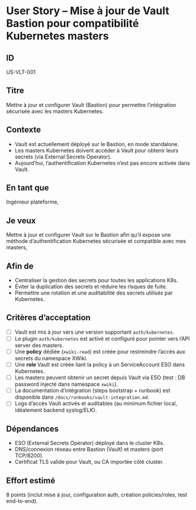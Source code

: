 # User Story – Mise à jour de Vault Bastion pour compatibilité Kubernetes masters

## ID
US-VLT-001

## Titre
Mettre à jour et configurer Vault (Bastion) pour permettre l’intégration sécurisée avec les masters Kubernetes.

## Contexte
- Vault est actuellement déployé sur le Bastion, en mode standalone.  
- Les masters Kubernetes doivent accéder à Vault pour obtenir leurs secrets (via External Secrets Operator).  
- Aujourd’hui, l’authentification Kubernetes n’est pas encore activée dans Vault.  

## En tant que
Ingénieur plateforme,

## Je veux
Mettre à jour et configurer Vault sur le Bastion afin qu’il expose une méthode d’authentification Kubernetes sécurisée et compatible avec mes masters,

## Afin de
- Centraliser la gestion des secrets pour toutes les applications K8s.  
- Éviter la duplication des secrets et réduire les risques de fuite.  
- Permettre une rotation et une auditabilité des secrets utilisés par Kubernetes.

## Critères d’acceptation
- [ ] Vault est mis à jour vers une version supportant `auth/kubernetes`.  
- [ ] Le plugin `auth/kubernetes` est activé et configuré pour pointer vers l’API server des masters.  
- [ ] Une **policy** dédiée (`xwiki-read`) est créée pour restreindre l’accès aux secrets du namespace XWiki.  
- [ ] Une **role** Vault est créée liant la policy à un ServiceAccount ESO dans Kubernetes.  
- [ ] Les masters peuvent obtenir un secret depuis Vault via ESO (test : DB password injecté dans namespace `xwiki`).  
- [ ] La documentation d’intégration (steps bootstrap + runbook) est disponible dans `/docs/runbooks/vault-integration.md`.  
- [ ] Logs d’accès Vault activés et auditables (au minimum fichier local, idéalement backend syslog/ELK).

## Dépendances
- ESO (External Secrets Operator) déployé dans le cluster K8s.  
- DNS/connexion réseau entre Bastion (Vault) et masters (port TCP/8200).  
- Certificat TLS valide pour Vault, ou CA importée côté cluster.

## Effort estimé
8 points (inclut mise à jour, configuration auth, création policies/roles, test end-to-end).

